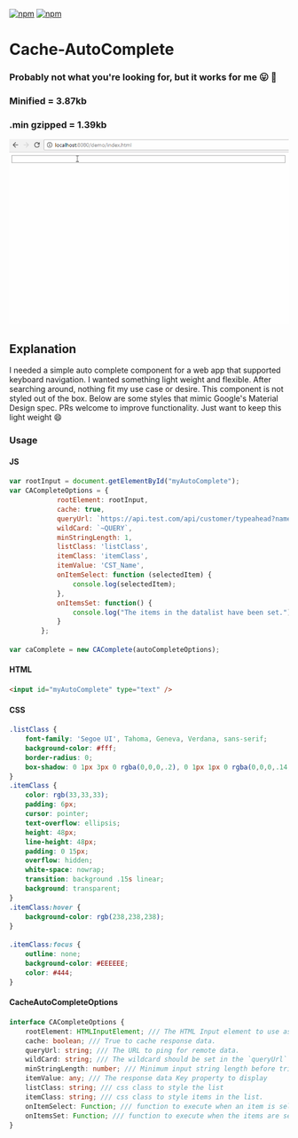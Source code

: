 [![npm](https://img.shields.io/npm/v/cache-autocomplete.svg)](https://www.npmjs.com/package/cache-autocomplete)
[![npm](https://img.shields.io/npm/dt/cache-autocomplete.svg?label=npm%20downloads)](https://www.npmjs.com/package/cache-autocomplete)
# Cache-AutoComplete
### Probably not what you're looking for, but it works for me :stuck_out_tongue: :poop:

### Minified = 3.87kb 
### .min gzipped = 1.39kb

![CacheAutoComplete](screens/cacheAutoComplete.gif)

## Explanation
I needed a simple auto complete component for a web app that supported keyboard navigation.
I wanted something light weight and flexible.
After searching around, nothing fit my use case or desire. This component
is not styled out of the box. Below are some styles that mimic 
Google's Material Design spec. PRs welcome to improve functionality.
Just want to keep this light weight :smile:


### Usage

#### JS
```js
var rootInput = document.getElementById("myAutoComplete");
var CACompleteOptions = {
            rootElement: rootInput,
            cache: true,
            queryUrl: `https://api.test.com/api/customer/typeahead?name=~QUERY&apikey=84`,
            wildCard: `~QUERY`,
            minStringLength: 1,
            listClass: 'listClass',
            itemClass: 'itemClass',
            itemValue: 'CST_Name',
            onItemSelect: function (selectedItem) {
                console.log(selectedItem);
            },
            onItemsSet: function() {
                console.log("The items in the datalist have been set.");
            }
        };

var caComplete = new CAComplete(autoCompleteOptions);

```

#### HTML
```html
<input id="myAutoComplete" type="text" />
```

#### CSS
```css
.listClass {
    font-family: 'Segoe UI', Tahoma, Geneva, Verdana, sans-serif;
    background-color: #fff;
    border-radius: 0;
    box-shadow: 0 1px 3px 0 rgba(0,0,0,.2), 0 1px 1px 0 rgba(0,0,0,.14), 0 2px 1px -1px rgba(0,0,0,.12);
}
.itemClass {
    color: rgb(33,33,33);
    padding: 6px;
    cursor: pointer;
    text-overflow: ellipsis;
    height: 48px;
    line-height: 48px;
    padding: 0 15px;
    overflow: hidden;
    white-space: nowrap;
    transition: background .15s linear;
    background: transparent;
}
.itemClass:hover {
    background-color: rgb(238,238,238);
}

.itemClass:focus {
    outline: none;
    background-color: #EEEEEE;
    color: #444;
}
```



#### CacheAutoCompleteOptions 
```ts
interface CACompleteOptions {
    rootElement: HTMLInputElement; /// The HTML Input element to use as the anchor.
    cache: boolean; /// True to cache response data.
    queryUrl: string; /// The URL to ping for remote data.
    wildCard: string; /// The wildcard should be set in the `queryUrl` - we use it to inject the input's value into the queryUrl.
    minStringLength: number; /// Minimum input string length before triggering XMLHttpRequest
    itemValue: any; /// The response data Key property to display
    listClass: string; /// css class to style the list
    itemClass: string; /// css class to style items in the list.
    onItemSelect: Function; /// function to execute when an item is selected.
    onItemsSet: Function; /// function to execute when the items are set for the data list.
}
```
